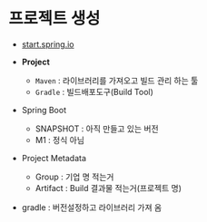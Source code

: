 #  프로젝트 생성

* [start.spring.io](start.spring.io)



* **Project**   
    * ``Maven`` : 라이브러리를 가져오고 빌드 관리 하는 툴
    * ``Gradle`` : 빌드배포도구(Build Tool) 

* Spring Boot
    * SNAPSHOT : 아직 만들고 있는 버전
    * M1 : 정식 아님

* Project Metadata
    * Group : 기업 명 적는거
    * Artifact : Build 결과물 적는거(프로젝트 명)
    
    
    
- gradle : 버전설정하고 라이브러리 가져 옴
